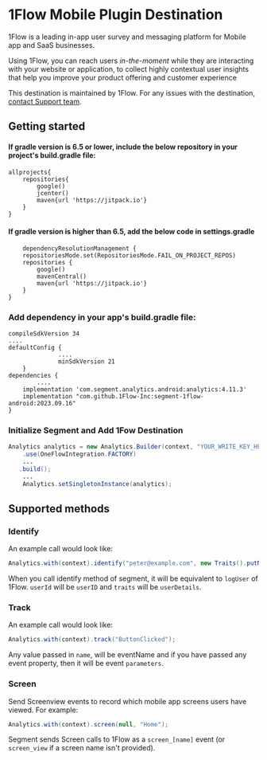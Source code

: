 
# 1Flow Mobile Plugin Destination

1Flow is a leading in-app user survey and messaging platform for Mobile app and SaaS businesses.

Using 1Flow, you can reach users _in-the-moment_ while they are interacting with your website or application, to collect highly contextual user insights that help you improve your product offering and customer experience

This destination is maintained by 1Flow. For any issues with the destination, [contact Support team](mailto:support@1flow.app).

## Getting started

#### If gradle version is 6.5 or lower, include the below repository in your project's build.gradle file:
```
allprojects{
	repositories{
        google()
        jcenter()
        maven{url 'https://jitpack.io'} 
    }
}
```

#### If gradle version is higher than 6.5, add the below code in settings.gradle
```
    dependencyResolutionManagement {
    repositoriesMode.set(RepositoriesMode.FAIL_ON_PROJECT_REPOS)
    repositories {
        google()
        mavenCentral()
        maven{url 'https://jitpack.io'}
    }
}
```

### Add dependency in your app's build.gradle file:
```
compileSdkVersion 34
....
defaultConfig {
		      ....
		      minSdkVersion 21
    }
dependencies {
		....
    implementation 'com.segment.analytics.android:analytics:4.11.3'
    implementation "com.github.1Flow-Inc:segment-1flow-android:2023.09.16"
}
```

### Initialize Segment and Add 1Fow Destination
```java
Analytics analytics = new Analytics.Builder(context, "YOUR_WRITE_KEY_HERE")
    .use(OneFlowIntegration.FACTORY)
    ...
   .build();
    ...
    Analytics.setSingletonInstance(analytics);
```
## Supported methods

### Identify
An example call would look like:

```java
Analytics.with(context).identify("peter@example.com", new Traits().putName("Peter Gibbons"), null);
```
When you call identify method of segment, it will be equivalent to `logUser` of 1Flow. `userId` will be `userID` and `traits` will be `userDetails`.

### Track
An example call would look like:

```java
Analytics.with(context).track("ButtonClicked");
```
Any value passed in `name`, will be eventName and if you have passed any event property, then it will be event `parameters`.

### Screen

Send Screenview events to record which mobile app screens users have viewed. For example:

```java
Analytics.with(context).screen(null, "Home");
```

Segment sends Screen calls to 1Flow as a `screen_[name]` event (or `screen_view` if a screen name isn't provided).
